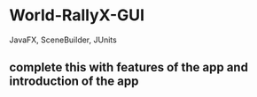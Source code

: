 # World-RallyX-GUI
JavaFX, SceneBuilder, JUnits

## complete this with features of the app and introduction of the app
